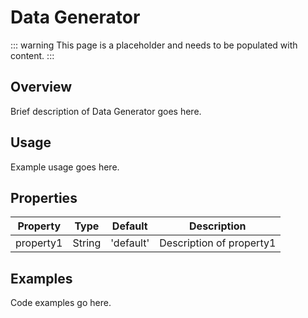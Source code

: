 # Data Generator

::: warning
This page is a placeholder and needs to be populated with content.
:::

## Overview

Brief description of Data Generator goes here.

## Usage

Example usage goes here.

## Properties

| Property | Type | Default | Description |
|----------|------|---------|-------------|
| property1 | String | 'default' | Description of property1 |

## Examples

Code examples go here.
